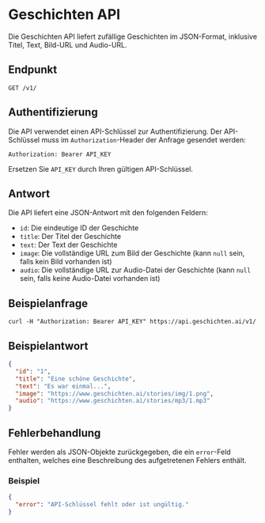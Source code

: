 # Geschichten API

Die Geschichten API liefert zufällige Geschichten im JSON-Format, inklusive Titel, Text, Bild-URL und Audio-URL.

## Endpunkt

```
GET /v1/
```

## Authentifizierung

Die API verwendet einen API-Schlüssel zur Authentifizierung. Der API-Schlüssel muss im `Authorization`-Header der Anfrage gesendet werden:

```
Authorization: Bearer API_KEY
```

Ersetzen Sie `API_KEY` durch Ihren gültigen API-Schlüssel.

## Antwort

Die API liefert eine JSON-Antwort mit den folgenden Feldern:

- `id`: Die eindeutige ID der Geschichte
- `title`: Der Titel der Geschichte
- `text`: Der Text der Geschichte
- `image`: Die vollständige URL zum Bild der Geschichte (kann `null` sein, falls kein Bild vorhanden ist)
- `audio`: Die vollständige URL zur Audio-Datei der Geschichte (kann `null` sein, falls keine Audio-Datei vorhanden ist)

## Beispielanfrage

```
curl -H "Authorization: Bearer API_KEY" https://api.geschichten.ai/v1/
```

## Beispielantwort

```json
{
  "id": "1",
  "title": "Eine schöne Geschichte",
  "text": "Es war einmal...",
  "image": "https://www.geschichten.ai/stories/img/1.png",
  "audio": "https://www.geschichten.ai/stories/mp3/1.mp3"
}
```

## Fehlerbehandlung

Fehler werden als JSON-Objekte zurückgegeben, die ein `error`-Feld enthalten, welches eine Beschreibung des aufgetretenen Fehlers enthält.

### Beispiel

```json
{
  "error": "API-Schlüssel fehlt oder ist ungültig."
}
```
